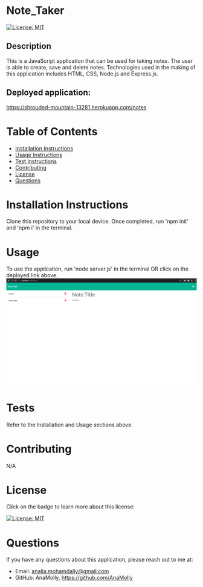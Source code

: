 # Note_Taker

  [![License: MIT](https://img.shields.io/badge/License-MIT-yellow.svg)](https://opensource.org/licenses/MIT)

  ## Description
  This is a JavaScript application that can be used for taking notes. The user is able to create, save and delete notes. Technologies used in the making of this application includes HTML, CSS, Node.js and Express.js.
  
  ## Deployed application: 
  https://shrouded-mountain-13281.herokuapp.com/notes

  # Table of Contents
  - [Installation Instructions](#installation-instructions)
  - [Usage Instructions](#usage)
  - [Test Instructions](#tests)
  - [Contributing](#contributing)
  - [License](#license)
  - [Questions](#questions)

  # Installation Instructions
  Clone this repository to your local device. Once completed, run 'npm init' and 'npm i' in the terminal.

  # Usage
  To use the application, run 'node server.js' in the terminal OR click on the deployed link above.
  ![](/assets/Screenshot.png)
  # Tests
  Refer to the Installation and Usage sections above.

  # Contributing
  N/A

  # License
  Click on the badge to learn more about this license:

  [![License: MIT](https://img.shields.io/badge/License-MIT-yellow.svg)](https://opensource.org/licenses/MIT)
  
  # Questions
  If you have any questions about this application, please reach out to me at: 

  - Email: analia.mohamdally@gmail.com
  - GitHub: AnaMolly, https://github.com/AnaMolly
